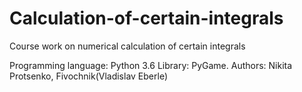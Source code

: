 # Calculation-of-certain-integrals

Course work on numerical calculation of certain integrals

Programming language: Python 3.6
Library: PyGame.
Authors: Nikita Protsenko, Fivochnik(Vladislav Eberle)
